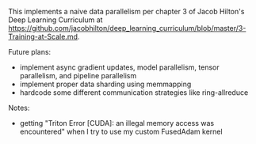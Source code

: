  This implements a naive data parallelism per chapter 3 of Jacob Hilton's Deep Learning Curriculum at https://github.com/jacobhilton/deep_learning_curriculum/blob/master/3-Training-at-Scale.md.

 Future plans:
 - implement async gradient updates, model parallelism, tensor parallelism, and pipeline parallelism
 - implement proper data sharding using memmapping 
 - hardcode some different communication strategies like ring-allreduce 


 Notes:
 - getting "Triton Error [CUDA]: an illegal memory access was encountered" when I try to use my custom FusedAdam kernel 